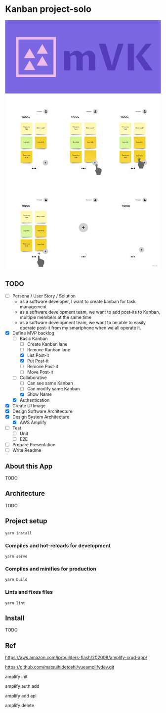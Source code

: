 # Kanban project-solo

![](./logo.png)
![](./MVP-mock.jpg)

## TODO
- [ ] Persona / User Story / Solution
    - as a software developer, I want to create kanban for task management
    - as a software development team, we want to add post-its to Kanban, multiple members at the same time
    - as a software development team, we want to be able to easily operate post-it from my smartphone when we all operate it.
- [x] Define MVP backlog
    - [ ] Basic Kanban
        - [ ] Create Kanban lane
        - [ ] Remove Kanban lane
        - [x] List Post-it
        - [x] Put Post-it
        - [ ] Remove Post-it
        - [ ] Move Post-it
    - [ ] Collaborative
        - [ ] Can see same Kanban
        - [ ] Can modify same Kanban
        - [x] Show Name
    - [x] Authentication
- [x] Create UI Image
- [x] Design Software Architecture
- [x] Design System Architecture
    - [x] AWS Amplify
- [ ] Test
    - [ ] Unit
    - [ ] E2E
- [ ] Prepare Presentation
- [ ] Write Readme

## About this App
TODO

## Architecture
TODO

## Project setup
```
yarn install
```

### Compiles and hot-reloads for development
```
yarn serve
```

### Compiles and minifies for production
```
yarn build
```

### Lints and fixes files
```
yarn lint
```

## Install
TODO

## Ref
https://aws.amazon.com/jp/builders-flash/202008/amplify-crud-app/

https://github.com/matsuihidetoshi/vueamplifydev.git

amplify init

amplify auth add

amplify add api

amplify delete